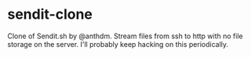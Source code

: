 # sendit-clone
Clone of Sendit.sh by @anthdm. Stream files from ssh to http with no file storage on the server. I'll probably keep hacking on this periodically.
